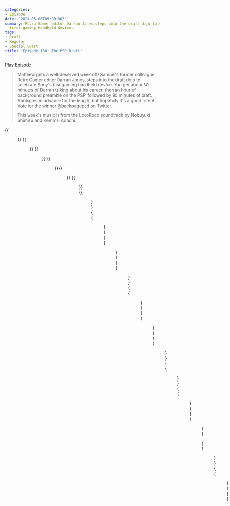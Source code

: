 ```yaml
---
categories:
- Episode
date: "2024-06-06T09:00:00Z"
summary: Retro Gamer editor Darran Jones steps into the draft dojo to celebrate Sony's
  first gaming handheld device.
tags:
- Draft
- Regular
- Special Guest
title: 'Episode 180: The PSP Draft'
---
```


[Play Episode](https://www.patreon.com/posts/episode-180-with-105577844)

> Matthew gets a well-deserved week off! Samuel's former colleague, Retro Gamer editor Darran Jones, steps into the draft dojo to celebrate Sony's first gaming handheld device. You get about 30 minutes of Darran talking about his career, then an hour of background preamble on the PSP, followed by 90 minutes of draft. Apologies in advance for the length, but hopefully it's a good listen! Vote for the winner @backpagepod on Twitter.
>
> This week's music is from the LocoRoco soundtrack by Nobuyuki Shimizu and Kemmei Adachi.

{{<figure 
    src="/assets/images/psp-1.jpeg" 
    alt="PSP" >}}
{{<figure 
    src="/assets/images/psp-2.jpeg" 
    alt="PSP" >}}
{{<figure 
    src="/assets/images/three-hours.jpeg" 
    caption="Image Credit: Shugdaddy" 
    alt="Three Hours">}}
{{<figure 
    src="/assets/images/darran-matthew.jpeg" 
    alt="Darran Matthew" >}}
{{<figure 
    src="/assets/images/samuel-psp.jpeg" 
    caption="What remains of Samuel's physical PSP collection." 
    alt="Samuel's UMDs">}}
{{<figure 
    src="/assets/images/matthew-psp.jpeg" 
    alt="Matthew's PSP" >}}
{{<figure 
    src="/assets/images/family-guy.jpeg" 
    alt="Family Guy" >}}
{{<figure 
    src="/assets/images/edge-148-1.jpeg" 
    alt="Edge" >}}
{{<figure 
    src="/assets/images/edge-148-2.jpeg" 
    alt="Edge" >}}
{{<figure 
    src="/assets/images/clank-daxter.jpeg" 
    alt="Clank Daxter" >}}
{{<figure 
    src="/assets/images/talk-man.jpeg" 
    alt="Talk Man" >}}
{{<figure 
    src="/assets/images/reign-of-fire.jpeg" 
    alt="Reign of Fire" >}}
{{<figure 
    src="/assets/images/psp-retro-1.jpeg" 
    alt="PSP" >}}
{{<figure 
    src="/assets/images/psp-retro-2.jpeg" 
    alt="PSP" >}}
{{<figure 
    src="/assets/images/psp-retro-3.jpeg" 
    alt="PSP" >}}
{{<figure 
    src="/assets/images/psp-retro-4.jpeg" 
    alt="PSP" >}}

{{<figure 
    src="/assets/images/perv-box.jpeg" 
    alt="Perv Box" >}}
{{<figure 
    src="/assets/images/psp-debug.jpeg" 
    caption="Alan Stock writes 'Extra points to Sam for picking Pursuit Force, I worked as a designer on that game. The memories all came flooding back when you were talking about the cursed PSP dev kits. They had this chonky thing that the top of the PSP connected to, and a big fat wire from that connecting your PSP to the dev kit, which was then linked to your PC. You could just boot your game via the PC and test changes so it was pretty painless, though you had to wait for the PSP to restart each time. It probably did my back and neck no favours craning over the PSP all day though!'" 
    alt="PSP Debug">}}
{{<figure 
    src="/assets/images/psp-flat.jpeg" 
    alt="PSP Flat" >}}
{{<figure 
    src="/assets/images/strider-honourable.jpeg" 
    alt="Honourable Mentions" >}}
{{<figure 
    src="/assets/images/star-trek.jpeg" 
    alt="Star Trek" >}}
{{<figure 
    src="/assets/images/darran-psp-1.jpeg" 
    alt="Darran PSP" >}}
{{<figure 
    src="/assets/images/darran-psp-2.jpeg" 
    alt="Darran PSP" >}}
{{<figure 
    src="/assets/images/darran-psp-3.jpeg" 
    alt="Darran PSP" >}}
{{<figure 
    src="/assets/images/darran-psp-4.jpeg" 
    alt="Darran PSP" >}}
{{<figure 
    src="/assets/images/darran-psp-5.jpeg" 
    alt="Darran PSP" >}}
{{<figure 
    src="/assets/images/darran-psp-6.jpeg" 
    alt="Darran PSP" >}}
{{<figure 
    src="/assets/images/darran-psp-7.jpeg" 
    alt="Darran PSP" >}}
{{<figure 
    src="/assets/images/darran-psp-8.jpeg" 
    alt="Darran PSP" >}}
{{<figure 
    src="/assets/images/darran-psp-10.jpeg" 
    alt="Darran PSP" >}}
{{<figure 
    src="/assets/images/darran-psp-9.jpeg" 
    alt="Darran PSP" >}}
{{<figure 
    src="/assets/images/darran-psp-11.jpeg" 
    alt="Darran PSP" >}}
{{<figure 
    src="/assets/images/darran-psp-12.jpeg" 
    alt="Darran PSP" >}}
{{<figure 
    src="/assets/images/darran-psp-13.jpeg" 
    alt="Darran PSP" >}}
{{<figure 
    src="/assets/images/bond-psp.jpeg" 
    alt="Bond PSP" >}}
{{<figure 
    src="/assets/images/hannah-montana-psp-1.jpeg" 
    alt="Hannah Montana PSP" >}}
{{<figure 
    src="/assets/images/hannah-montana-psp-2.jpeg" 
    alt="Hannah Montana PSP" >}}

## Categories

1. Perfect for PSP
2. Console-level blockbuster
3. Port, remake or compilation
4. RPG
5. Shooter
6. The Rockstar Games category
7. Racing or sports game
8. Music-based game
9. Free pick 1
10. Free pick 2

## Draft Order

| Player  | Category  | Pick                                           |
|-----------|-----|------------------------------------------------|
|Samuel | Console-level blockbuster | God of War: Chains of Olympus |
|Darran | Shooter | Metal Gear Solid: Peace Walker |
|Darran | Free pick 1 | Metal Gear Acid 2 |
|Samuel | Music-based game | Lumines |
|Darran | Perfect for PSP | Monster Hunter Freedom Unite |
|Samuel | Perfect for PSP | LocoRoco 2 |
|Darran | Racing or sports game | Wipeout Pure |
|Samuel | RPG | Jeanne d'Arc |
|Darran | The Rockstar Games category | Grand Theft Auto: Vice City Stories |
|Samuel | Free pick 1 | Kingdom Hearts Birth By Sleep |
|Darran | Music-based game | Rock Band Unplugged |
|Samuel | Free pick 2 | Crisis Core: Final Fantasy VII |
|Darran | Console-level blockbuster | God of War: Ghost of Sparta |
|Samuel | Racing or sports game | Everybody's Tennis |
|Darran | RPG | Final Fantasy Tactics: The War of the Lions |
|Samuel | Port, remake or compilation  | Tekken 5: Dark Resurrection |
|Darran | Free pick 2 | OutRun 2006: Coast 2 Coast |
|Samuel | The Rockstar Games category | Grand Theft Auto: Liberty City Stories |
|Darran | Port, remake or compilation | Castlevania: The Dracula X Chronicles |
|Samuel | Shooter | Pursuit Force |


## Picks

| Category         | Samuel                             | Darran                   |
|------------------|--------------------|-------------------|
|Perfect for PSP | LocoRoco 2 | Monster Hunter Freedom Unite |
|Console-level blockbuster |God of War: Chains of Olympus | God of War: Ghost of Sparta |
|Port, remake or compilation | Tekken 5: Dark Resurrection |Castlevania: The Dracula X Chronicles  |
|RPG | Jeanne d'Arc | Final Fantasy Tactics: The War of the Lions |
|Shooter | Pursuit Force | Metal Gear Solid: Peace Walker |
|The Rockstar Games category | Grand Theft Auto: Liberty City Stories | Grand Theft Auto: Vice City Stories  |
|Racing or sports game | Everybody's Tennis | Wipeout Pure |
|Music-based game |Lumines | Rock Band Unplugged |
|Free pick 1 | Kingdom Hearts Birth By Sleep  | Metal Gear Acid 2 |
|Free pick 2 | Crisis Core: Final Fantasy VII | OutRun 2006: Coast 2 Coast|

## Results

Samuel 24%

**Darran 76%**

(91 votes)

